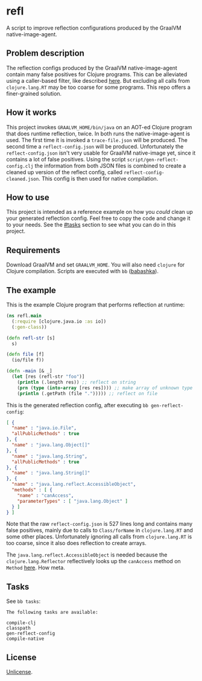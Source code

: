# refl

A script to improve reflection configurations produced by the GraalVM native-image-agent.

## Problem description

The reflection configs produced by the GraalVM native-image-agent contain many
false positives for Clojure programs. This can be alleviated using a
caller-based filter, like described
[here](https://github.com/lread/clj-graal-docs#reflection). But excluding all
calls from `clojure.lang.RT` may be too coarse for some programs. This repo
offers a finer-grained solution.

## How it works

This project invokes `GRAALVM_HOME/bin/java` on an AOT-ed Clojure program that
does runtime reflection, twice. In both runs the native-image-agent is used. The
first time it is invoked a `trace-file.json` will be produced. The second time a
`reflect-config.json` will be produced. Unfortunately the `reflect-config.json`
isn't very usable for GraalVM native-image yet, since it contains a lot of false
positives. Using the script `script/gen-reflect-config.clj` the information from
both JSON files is combined to create a cleaned up version of the reflect
config, called `reflect-config-cleaned.json`. This config is then used for
native compilation.

## How to use

This project is intended as a reference example on how you _could_ clean up your
generated reflection config. Feel free to copy the code and change it to your
needs. See the [#tasks](tasks) section to see what you can do in this project.

## Requirements

Download GraalVM and set `GRAALVM_HOME`. You will also need `clojure` for
Clojure compilation. Scripts are executed with `bb`
([babashka](https://babashka.org/)).

## The example

This is the example Clojure program that performs reflection at runtime:

``` clojure
(ns refl.main
  (:require [clojure.java.io :as io])
  (:gen-class))

(defn refl-str [s]
  s)

(defn file [f]
  (io/file f))

(defn -main [& _]
  (let [res (refl-str "foo")]
    (println (.length res)) ;; reflect on string
    (prn (type (into-array [res res]))) ;; make array of unknown type
    (println (.getPath (file "."))))) ;; reflect on file
```

This is the generated reflection config, after executing `bb gen-reflect-config`:

``` json
[ {
  "name" : "java.io.File",
  "allPublicMethods" : true
}, {
  "name" : "java.lang.Object[]"
}, {
  "name" : "java.lang.String",
  "allPublicMethods" : true
}, {
  "name" : "java.lang.String[]"
}, {
  "name" : "java.lang.reflect.AccessibleObject",
  "methods" : [ {
    "name" : "canAccess",
    "parameterTypes" : [ "java.lang.Object" ]
  } ]
} ]
```

Note that the raw `reflect-config.json` is 527 lines long and contains many
false positives, mainly due to calls to `Class/forName` in `clojure.lang.RT` and
some other places. Unfortunately ignoring all calls from `clojure.lang.RT` is
too coarse, since it also does reflection to create arrays.

The `java.lang.reflect.AccessibleObject` is needed because the
`clojure.lang.Reflector` reflectively looks up the `canAccess` method on
`Method` [here](https://github.com/clojure/clojure/blob/b1b88dd25373a86e41310a525a21b497799dbbf2/src/jvm/clojure/lang/Reflector.java#L38). How meta.

## Tasks

See `bb tasks`:

```
The following tasks are available:

compile-clj
classpath
gen-reflect-config
compile-native
```

## License

[Unlicense](https://unlicense.org/).
